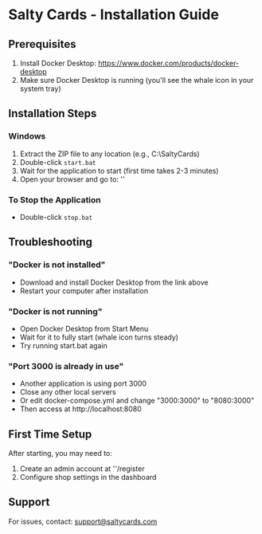 # Salty Cards - Installation Guide

## Prerequisites
1. Install Docker Desktop: https://www.docker.com/products/docker-desktop
2. Make sure Docker Desktop is running (you'll see the whale icon in your system tray)

## Installation Steps

### Windows
1. Extract the ZIP file to any location (e.g., C:\SaltyCards)
2. Double-click `start.bat`
3. Wait for the application to start (first time takes 2-3 minutes)
4. Open your browser and go to: ''

### To Stop the Application
- Double-click `stop.bat`

## Troubleshooting

### "Docker is not installed"
- Download and install Docker Desktop from the link above
- Restart your computer after installation

### "Docker is not running"
- Open Docker Desktop from Start Menu
- Wait for it to fully start (whale icon turns steady)
- Try running start.bat again

### "Port 3000 is already in use"
- Another application is using port 3000
- Close any other local servers
- Or edit docker-compose.yml and change "3000:3000" to "8080:3000"
- Then access at http://localhost:8080

## First Time Setup
After starting, you may need to:
1. Create an admin account at ''/register
2. Configure shop settings in the dashboard

## Support
For issues, contact: support@saltycards.com